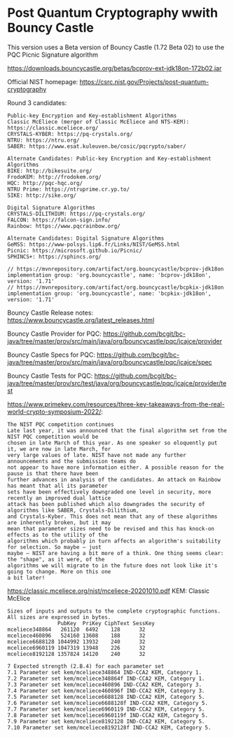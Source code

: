 # Post Quantum Cryptography wwith Bouncy Castle

This version uses a Beta version of Bouncy Castle (1.72 Beta 02) to use the PQC Picnic Signature algorithm

https://downloads.bouncycastle.org/betas/bcprov-ext-jdk18on-172b02.jar

Official NIST homepage: https://csrc.nist.gov/Projects/post-quantum-cryptography

Round 3 candidates: 
```plaintext
Public-key Encryption and Key-establishment Algorithms
Classic McEliece (merger of Classic McEliece and NTS-KEM): https://classic.mceliece.org/
CRYSTALS-KYBER: https://pq-crystals.org/
NTRU: https://ntru.org/
SABER: https://www.esat.kuleuven.be/cosic/pqcrypto/saber/

Alternate Candidates: Public-key Encryption and Key-establishment Algorithms
BIKE: http://bikesuite.org/
FrodoKEM: http://frodokem.org/
HQC: http://pqc-hqc.org/
NTRU Prime: https://ntruprime.cr.yp.to/
SIKE: http://sike.org/

Digital Signature Algorithms
CRYSTALS-DILITHIUM: https://pq-crystals.org/
FALCON: https://falcon-sign.info/
Rainbow: https://www.pqcrainbow.org/

Alternate Candidates: Digital Signature Algorithms
GeMSS: https://www-polsys.lip6.fr/Links/NIST/GeMSS.html
Picnic: https://microsoft.github.io/Picnic/
SPHINCS+: https://sphincs.org/
```


```plaintext
// https://mvnrepository.com/artifact/org.bouncycastle/bcprov-jdk18on
implementation group: 'org.bouncycastle', name: 'bcprov-jdk18on', version: '1.71'
// https://mvnrepository.com/artifact/org.bouncycastle/bcpkix-jdk18on
implementation group: 'org.bouncycastle', name: 'bcpkix-jdk18on', version: '1.71'
```
Bouncy Castle Release notes: https://www.bouncycastle.org/latest_releases.html

Bouncy Castle Provider for PQC: https://github.com/bcgit/bc-java/tree/master/prov/src/main/java/org/bouncycastle/pqc/jcajce/provider

Bouncy Castle Specs for PQC: https://github.com/bcgit/bc-java/tree/master/prov/src/main/java/org/bouncycastle/pqc/jcajce/spec

Bouncy Castle Tests for PQC: https://github.com/bcgit/bc-java/tree/master/prov/src/test/java/org/bouncycastle/pqc/jcajce/provider/test

https://www.primekey.com/resources/three-key-takeaways-from-the-real-world-crypto-symposium-2022/:
```plaintext
The NIST PQC competition continues
Late last year, it was announced that the final algorithm set from the NIST PQC competition would be 
chosen in late March of this year. As one speaker so eloquently put it, we are now in late March, for 
very large values of late. NIST have not made any further announcements and the submission teams do 
not appear to have more information either. A possible reason for the pause is that there have been 
further advances in analysis of the candidates. An attack on Rainbow has meant that all its parameter 
sets have been effectively downgraded one level in security, more recently an improved dual lattice 
attack has been published which also downgrades the security of algorithms like SABER, Crystals-Dilithium, 
and Crystals-Kyber. This does not mean that any of these algorithms are inherently broken, but it may 
mean that parameter sizes need to be revised and this has knock-on effects as to the utility of the 
algorithms which probably in turn affects an algorithm's suitability for selection. So maybe – just 
maybe – NIST are having a bit more of a think. One thing seems clear: the "shape", as it were, of the 
algorithms we will migrate to in the future does not look like it's going to change. More on this one 
a bit later!
```

https://classic.mceliece.org/nist/mceliece-20201010.pdf
KEM: Classic McElice

```plaintext
Sizes of inputs and outputs to the complete cryptographic functions. All sizes are expressed in bytes.
                PubKey  PriKey CiphText SessKey
mceliece348864   261120  6492    128      32
mceliece460896   524160 13608    188      32
mceliece6688128 1044992 13932    240      32
mceliece6960119 1047319 13948    226      32
mceliece8192128 1357824 14120    240      32

7 Expected strength (2.B.4) for each parameter set
7.1 Parameter set kem/mceliece348864 IND-CCA2 KEM, Category 1.
7.2 Parameter set kem/mceliece348864f IND-CCA2 KEM, Category 1.
7.3 Parameter set kem/mceliece460896 IND-CCA2 KEM, Category 3.
7.4 Parameter set kem/mceliece460896f IND-CCA2 KEM, Category 3.
7.5 Parameter set kem/mceliece6688128 IND-CCA2 KEM, Category 5.
7.6 Parameter set kem/mceliece6688128f IND-CCA2 KEM, Category 5.
7.7 Parameter set kem/mceliece6960119 IND-CCA2 KEM, Category 5.
7.8 Parameter set kem/mceliece6960119f IND-CCA2 KEM, Category 5.
7.9 Parameter set kem/mceliece8192128 IND-CCA2 KEM, Category 5.
7.10 Parameter set kem/mceliece8192128f IND-CCA2 KEM, Category 5.
```


